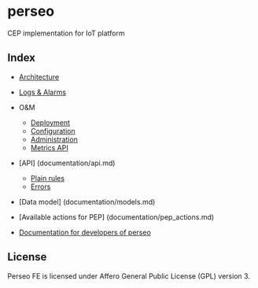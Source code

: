 # perseo

CEP implementation for IoT platform

## Index

* [Architecture](documentation/architecture.md)
* [Logs & Alarms](documentation/logs.md)
* O&M
	* [Deployment](documentation/deployment.md)
	* [Configuration](documentation/configuration.md)
	* [Administration](documentation/admin.md)
	* [Metrics API](documentation/metrics_api.md)

* [API] (documentation/api.md)
	* [Plain rules](documentation/plain_rules.md)
	* [Errors](documentation/errors.md)
* [Data model] (documentation/models.md)
* [Available actions for PEP] (documentation/pep_actions.md)
* [Documentation for developers of perseo](documentation/development.md)

## License

Perseo FE is licensed under Affero General Public License (GPL) version 3.
